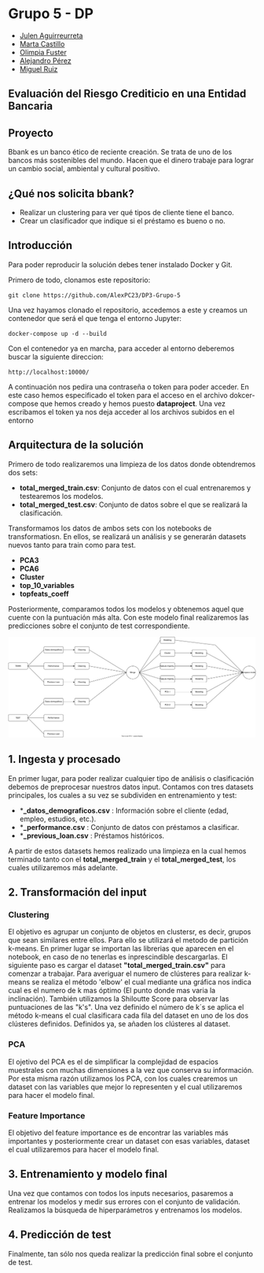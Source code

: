# Grupo 5 - DP

- [Julen Aguirreurreta](https://www.linkedin.com/in/julen-aguirreurreta/)
- [Marta Castillo](https://www.linkedin.com/in/marta-castillo-garc%C3%ADa-041bb169/)
- [Olimpia Fuster](https://www.linkedin.com/in/olimpia-fuster/)
- [Alejandro Pérez](https://www.linkedin.com/in/alejandro-perez-casas/)
- [Miguel Ruiz](https://www.linkedin.com/in/miguel-ruiz-mic%C3%B3-222115213/)

## Evaluación del Riesgo Crediticio en una Entidad Bancaria

## Proyecto 

Bbank es un banco ético de reciente creación. Se trata de uno de los bancos más sostenibles del mundo. Hacen que el dinero trabaje para lograr un cambio social, ambiental y cultural positivo.

## ¿Qué nos solicita bbank? 

- Realizar un clustering para ver qué tipos de cliente tiene el banco.
- Crear un clasificador que indique si el préstamo es bueno o no.

## Introducción

Para poder reproducir la solución debes tener instalado Docker y Git.

Primero de todo, clonamos este repositorio:
```
git clone https://github.com/AlexPC23/DP3-Grupo-5
``` 
Una vez hayamos clonado el repositorio, accedemos a este y creamos un contenedor que será el que tenga el entorno Jupyter:
```
docker-compose up -d --build 
```
Con el contenedor ya en marcha, para acceder al entorno deberemos buscar la siguiente direccion:
```
http://localhost:10000/
``` 
A continuación nos pedira una contraseña o token para poder acceder. En este caso hemos especificado el token para el acceso en el archivo dokcer-compose que hemos creado y hemos puesto **dataproject**. Una vez escribamos el token ya nos deja acceder al los archivos subidos en el entorno

## Arquitectura de la solución

Primero de todo realizaremos una limpieza de los datos donde obtendremos dos sets:

- **total_merged_train.csv**: Conjunto de datos con el cual entrenaremos y testearemos los modelos.
- **total_merged_test.csv**:  Conjunto de datos sobre el que se realizará la clasificación.

Transformamos los datos de ambos sets con los notebooks de transformatiosn. En ellos, se realizará un análisis y se generarán datasets nuevos tanto para train como para test.

- **PCA3**
- **PCA6**
- **Cluster**
- **top_10_variables**
- **topfeats_coeff**

Posteriormente, comparamos todos los modelos y obtenemos aquel que cuente con la puntuación más alta. Con este modelo final realizaremos las predicciones sobre el conjunto de test correspondiente.

![arq](https://github.com/AlexPC23/DP3-Grupo-5/blob/main/arquitectura_dp3.svg)


## 1. Ingesta y procesado 

En primer lugar, para poder realizar cualquier tipo de análisis o clasificación debemos de preprocesar nuestros datos input. Contamos con tres datasets principales, los cuales a su vez se subdividen en entrenamiento y test:

* ***_datos_demograficos.csv** : Información sobre el cliente (edad, empleo, estudios, etc.).
* ***_performance.csv** : Conjunto de datos con préstamos a clasificar.
* ***_previous_loan.csv** : Préstamos históricos. 

A partir de estos datasets hemos realizado una limpieza en la cual hemos terminado tanto con el **total_merged_train** y el **total_merged_test**, los cuales utilizaremos más adelante.

## 2. Transformación del input

### Clustering

El objetivo es agrupar un conjunto de objetos en clustersr, es decir, grupos que sean similares entre ellos. Para ello se utilizará el metodo de partición k-means. 
En primer lugar se importan las librerias que aparecen en el notebook, en caso de no tenerlas es inprescindible descargarlas. 
El siguiente paso es cargar el dataset **"total_merged_train.csv"** para comenzar a trabajar.
Para averiguar el numero de clústeres para realizar k-means se realiza el método 'elbow' el cual mediante una gráfica nos indica cual es el numero de k mas óptimo (El punto donde mas varia la inclinación).
También utilizamos la Shiloutte Score para observar las puntuaciones de las "k's".
Una vez definido el número de k´s se aplica el método k-means el cual clasificara cada fila del dataset en uno de los dos clústeres definidos. 
Definidos ya, se añaden los clústeres al dataset.

### PCA

El ojetivo del PCA es el de simplificar la complejidad de espacios muestrales con muchas dimensiones a la vez que conserva su información.
Por esta misma razón utilizamos los PCA, con los cuales crearemos un dataset con las variables que mejor lo representen y el cual utilizaremos para hacer el modelo final.

### Feature Importance

El objetivo del feature importance es de encontrar las variables más importantes y posteriormente crear un dataset con esas variables, dataset el cual utilizaremos para hacer el modelo final.

## 3. Entrenamiento y modelo final 

Una vez que contamos con todos los inputs necesarios, pasaremos a entrenar los modelos y medir sus errores con el conjunto de validación.
Realizamos la búsqueda de hiperparámetros y entrenamos los modelos.

## 4. Predicción de test

Finalmente, tan sólo nos queda realizar la predicción final sobre el conjunto de test.
